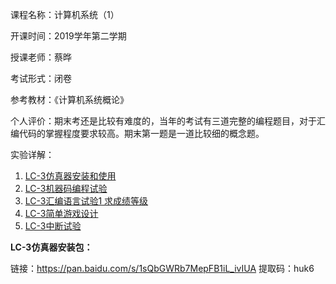 课程名称：计算机系统（1）

开课时间：2019学年第二学期

授课老师：蔡晔

考试形式：闭卷

参考教材：《计算机系统概论》

个人评价：期末考还是比较有难度的，当年的考试有三道完整的编程题目，对于汇编代码的掌握程度要求较高。期末第一题是一道比较细的概念题。

实验详解：

1. [LC-3仿真器安装和使用](https://blog.csdn.net/pigpigpig64/article/details/116905991?spm=1001.2014.3001.5501)
2. [LC-3机器码编程试验](https://blog.csdn.net/pigpigpig64/article/details/116906298?spm=1001.2014.3001.5501)
3. [LC-3汇编语言试验1 求成绩等级](https://blog.csdn.net/pigpigpig64/article/details/116906311?spm=1001.2014.3001.5501)
4. [LC-3简单游戏设计](https://blog.csdn.net/pigpigpig64/article/details/116939936?spm=1001.2014.3001.5501)
5. [LC-3中断试验](https://blog.csdn.net/pigpigpig64/article/details/116941079?spm=1001.2014.3001.5501)



**LC-3仿真器安装包：**

链接：https://pan.baidu.com/s/1sQbGWRb7MepFB1iL_ivIUA 
提取码：huk6 

